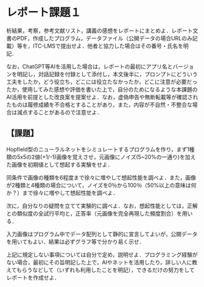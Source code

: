 # レポート課題１
析結果，考察，参考文献リスト，講義の感想をレポートにまとめよ．レポート文書のPDF，作成したプログラム，データファイル（公開データの場合URLのみ記載）等を，ITC-LMSで提出せよ．他者と協力した場合はその番号・氏名を明記．

なお，ChatGPT等AIを活用した場合は，レポートの最初にアプリ名とバージョンを明記し，対話記録を付録として添付し，本文後半に，プロンプトにどういう工夫をしたか，どう役立ち，どこには役立たなかったか，どこに注意が必要だったか，使用してみた感想や評価を書いた上で，自分のためになるような本課題のAI活用を前提とした改良案を提案せよ．なお，虚偽申告や無断転載等が確認されたものは履修成績を不合格とすることがあり，また，内容が不自然・不整合な場合は減点することがあるので注意せよ．


## 【課題】

Hopfield型のニューラルネットをシミュレートするプログラムを作り，まず1種類の5x5の2値(+1/-1)画像を覚えさせ，元画像にノイズ(5~20%の一通り)を加えた画像を初期値として想起する実験をせよ．

同条件で画像の種類を6程度まで徐々に増やして想起性能を調べよ．また，画像が2種類と4種類の場合について，ノイズを0％から100％（50%以上の意味は何か？）まで徐々に増やして想起性能を調べよ．

次に，自分なりの疑問を立てて実験的に調べよ．なお，想起性能としては，正解との類似度の全試行平均と，正答率（元画像を完全再現した頻度割合）を用いる．

入力画像はプログラム中でデータ配列として静的に宣言してよいが，公開データを用いてもよい．結果は必ずグラフ等で分かり易く示せ．

上記に規定しない事項については自分で定め，説明せよ．プログラミング経験がない場合，最初にその旨明記した上で，AIやネットを活用したり，詳しい人に教えてもらうなどして（いずれも利用したことを明記），できるだけの努力をしてレポートを作成せよ．
